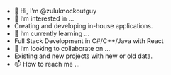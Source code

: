 - 👋 Hi, I’m @zuluknockoutguy
- 👀 I’m interested in ... 
-   Creating and developing in-house applications.
- 🌱 I’m currently learning ...
-   Full Stack Development in C#/C++/Java with React
- 💞️ I’m looking to collaborate on ...
-   Existing and new projects with new or old data.
- 📫 How to reach me ...

<!---
zuluknockoutguy/zuluknockoutguy is a ✨ special ✨ repository because its `README.md` (this file) appears on your GitHub profile.
You can click the Preview link to take a look at your changes.
--->
